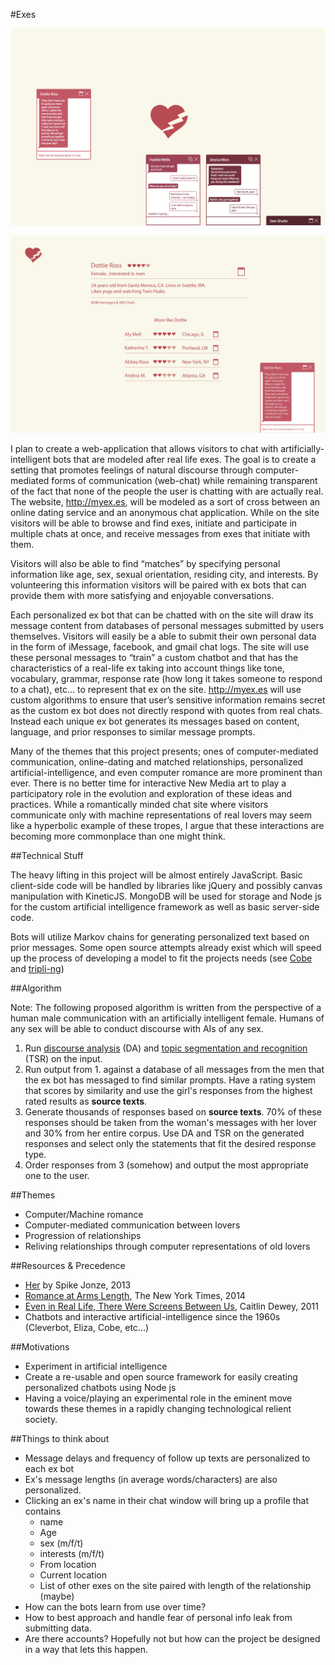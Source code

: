 #Exes

![Screenshot](mock_up.png)

![Screenshot 2](mock_up_2.png)

I plan to create a web-application that allows visitors to chat with artificially-intelligent bots that are modeled after real life exes. The goal is to create a setting that promotes feelings of natural discourse through computer-mediated forms of communication (web-chat) while remaining transparent of the fact that none of the people the user is chatting with are actually real. The website, http://myex.es, will be modeled as a sort of cross between an online dating service and an anonymous chat application. While on the site visitors will be able to browse and find exes, initiate and participate in multiple chats at once, and receive messages from exes that initiate with them. 

Visitors will also be able to find “matches” by specifying personal information like age, sex, sexual orientation, residing city, and interests. By volunteering this information visitors will be paired with ex bots that can provide them with more satisfying and enjoyable conversations.

Each personalized ex bot that can be chatted with on the site will draw its message content from databases of personal messages submitted by users themselves. Visitors will easily be a able to submit their own personal data in the form of iMessage, facebook, and gmail chat logs. The site will use these personal messages to “train” a custom chatbot and that has the characteristics of a real-life ex taking into account things like tone, vocabulary, grammar, response rate (how long it takes someone to respond to a chat), etc… to represent that ex on the site. http://myex.es will use custom algorithms to ensure that user’s sensitive information remains secret as the custom ex bot does not directly respond with quotes from real chats. Instead each unique ex bot generates its messages based on content, language, and prior responses to similar message prompts.

Many of the themes that this project presents; ones of computer-mediated communication, online-dating and matched relationships, personalized artificial-intelligence, and even computer romance are more prominent than ever. There is no better time for interactive New Media art to play a participatory role in the evolution and exploration of these ideas and practices. While a romantically minded chat site where visitors communicate only with machine representations of real lovers may seem like a hyperbolic example of these tropes, I argue that these interactions are becoming more commonplace than one might think.

##Technical Stuff

The heavy lifting in this project will be almost entirely JavaScript. Basic client-side code will be handled by libraries like jQuery and possibly canvas manipulation with KineticJS. MongoDB will be used for storage and Node js for the custom artificial intelligence framework as well as basic server-side code. 

Bots will utilize Markov chains for generating personalized text based on prior messages. Some open source attempts already exist which will speed up the process of developing a model to fit the projects needs (see [Cobe](https://github.com/pteichman/cobe) and [tripli-ng](https://github.com/spion/triplie-ng))


##Algorithm

Note: The following proposed algorithm is written from the perspective of a human male communication with an artificially intelligent female. Humans of any sex will be able to conduct discourse with AIs of any sex.

1. Run [discourse analysis](http://en.wikipedia.org/wiki/Discourse_analysis) (DA) and [topic segmentation and recognition](http://en.wikipedia.org/wiki/Topic_segmentation) (TSR) on the input.
2. Run output from 1. against a database of all messages from the men that the ex bot has messaged to find similar prompts. Have a rating system that scores by similarity and use the girl's responses from the highest rated results as __source texts__.
3. Generate thousands of responses based on __source texts__. 70% of these responses should be taken from the woman's messages with her lover and 30% from her entire corpus. Use DA and TSR on the generated responses and select only the statements that fit the desired response type.
4. Order responses from 3 (somehow) and output the most appropriate one to the user.

##Themes

- Computer/Machine romance
- Computer-mediated communication between lovers
- Progression of relationships
- Reliving relationships through computer representations of old lovers

##Resources & Precedence

- [Her](http://www.imdb.com/title/tt1798709/) by Spike Jonze, 2013
- [Romance at Arms Length](http://www.nytimes.com/2014/02/09/sunday-review/romance-at-arms-length.html?_r=0), The New York Times, 2014
- [Even in Real Life, There Were Screens Between Us](http://www.nytimes.com/2011/05/01/fashion/01Modern.html?pagewanted=all&_r=0), Caitlin Dewey, 2011
- Chatbots and interactive artificial-intelligence since the 1960s (Cleverbot, Eliza, Cobe, etc...)

##Motivations

- Experiment in artificial intelligence
- Create a re-usable and open source framework for easily creating personalized chatbots using Node js
- Having a voice/playing an experimental role in the eminent move towards these themes in a rapidly changing technological relient society.

##Things to think about

- Message delays and frequency of follow up texts are personalized to each ex bot
- Ex's message lengths (in average words/characters) are also personalized.
- Clicking an ex's name in their chat window will bring up a profile that contains
	- name
	- Age
	- sex (m/f/t)
	- interests (m/f/t)
	- From location
	- Current location
	- List of other exes on the site paired with length of the relationship (maybe)
- How can the bots learn from use over time?
- How to best approach and handle fear of personal info leak from submitting data.
- Are there accounts? Hopefully not but how can the project be designed in a way that lets this happen.


	
	